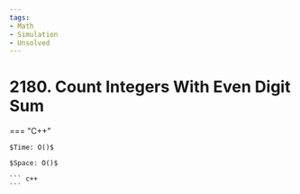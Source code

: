 ```yaml
---
tags:
- Math
- Simulation
- Unsolved
---
```



# 2180. Count Integers With Even Digit Sum

=== "C++"

    $Time: O()$

    $Space: O()$

    ``` c++
    ```